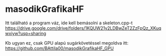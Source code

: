 # masodikGrafikaHF

Itt található a program váz, ide kell bemásolni a skeleton.cpp-t https://drive.google.com/drive/folders/1KQUW21y2LDBwZeT2ZzFpQz_XKuqwxiyw?usp=sharing

Kb ugyan ez, csak GPU alapú sugárkövetéssel megoldva itt: https://github.com/BAttila00/masodikGrafikaHF_GPU
